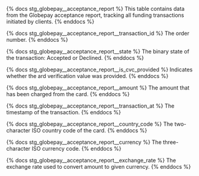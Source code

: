 {% docs stg_globepay__acceptance_report %}
This table contains data from the Globepay acceptance report, tracking all funding transactions initiated by clients.
{% enddocs %}

{% docs stg_globepay__acceptance_report__transaction_id %}
The order number.
{% enddocs %}

{% docs stg_globepay__acceptance_report__state %}
The binary state of the transaction: Accepted or Declined.
{% enddocs %}

{% docs stg_globepay__acceptance_report__is_cvc_provided %}
Indicates whether the ard verification value was provided.
{% enddocs %}

{% docs stg_globepay__acceptance_report__amount %}
The amount that has been charged from the card.
{% enddocs %}

{% docs stg_globepay__acceptance_report__transaction_at %}
The timestamp of the transaction.
{% enddocs %}

{% docs stg_globepay__acceptance_report__country_code %}
The two-character ISO country code of the card.
{% enddocs %}

{% docs stg_globepay__acceptance_report__currency %}
The three-character ISO currency code.
{% enddocs %}

{% docs stg_globepay__acceptance_report__exchange_rate %}
The exchange rate used to convert amount to given currency.
{% enddocs %}
